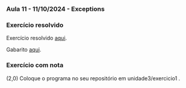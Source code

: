 ### Aula 11 - 11/10/2024 - Exceptions

### Exercício resolvido

Exercício resolvido [aqui](exercicio1_0.md).

Gabarito [aqui](GabBiblioteca.java).

### Exercício com nota

(2,0) Coloque o programa no seu repositório em unidade3/exercicio1 .

